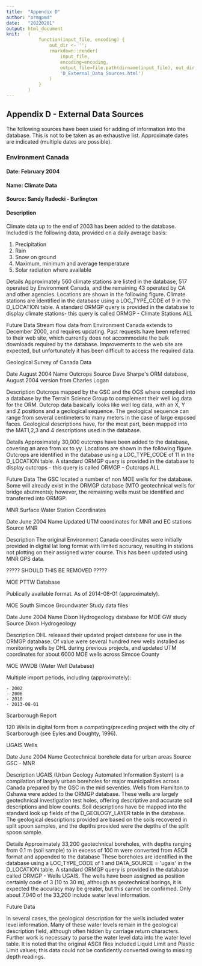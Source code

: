 ```yaml
---
title:  "Appendix D"
author: "ormgpmd"
date:   "20220201"
output: html_document
knit:   (
            function(input_file, encoding) {
                out_dir <- '';
                rmarkdown::render(
                    input_file,
                    encoding=encoding,
                    output_file=file.path(dirname(input_file), out_dir,
                    'D_External_Data_Sources.html')
                )
            }
        )
---
```


## Appendix D - External Data Sources

The following sources have been used for adding of information into the database.  This is not to be taken as an exhaustive list.  Approximate dates are indicated (multiple dates are possible).

### Environment Canada

#### Date: February 2004
#### Name: Climate Data
#### Source: Sandy Radecki - Burlington

#### Description 

Climate data up to the end of 2003 has been added to the database.  Included
is the following data, provided on a daily average basis:

1.	Precipitation
2.	Rain
3.	Snow on ground
4.	Maximum, minimum and average temperature
5.	Solar radiation where available

Details	Approximately 560 climate stations are listed in the database, 517 operated by Environment Canada, and the remaining 43 operated by CA and other agencies.  Locations are shown in the following figure.  Climate stations are identified in the database using a LOC_TYPE_CODE of 9 in the D_LOCATION table.  A standard ORMGP query is provided in the database to display climate stations- this query is called ORMGP - Climate Stations ALL

Future Data	Stream flow data from Environment Canada extends to December 2000, and requires updating.  Past requests have been referred to their web site, which currently does not accommodate the bulk downloads required by the database.  Improvements to the web site are expected, but unfortunately it has been difficult to access the required data.

Geological Survey of Canada Data

Date	August 2004
Name	Outcrops
Source	Dave Sharpe's ORM database, August 2004 version from Charles Logan

Description	Outcrops mapped by the GSC and the OGS where compiled into a database by the Terrain Science Group to complement their well log data for the ORM.  Outcrop data basically looks like well log data, with an X, Y and Z positions and a geological sequence.  The geological sequence can range from several centimeters to many meters in the case of large exposed faces.  Geological descriptions have, for the most part, been mapped into the MAT1,2,3 and 4 descriptions used in the database.

Details	Approximately 30,000 outcrops have been added to the database, covering an area from xx to yy.  Locations are shown in the following figure.  Outcrops are identified in the database using a LOC_TYPE_CODE of 11 in the D_LOCATION table.  A standard ORMGP query is provided in the database to display outcrops - this query is called ORMGP - Outcrops ALL


Future Data	The GSC located a number of non MOE wells for the database.  Some will already exist in the ORMGP database (MTO geotechnical wells for bridge abutments); however, the remaining wells must be identified and transferred into ORMGP.

MNR Surface Water Station Coordinates

Date	June 2004
Name	Updated UTM coordinates for MNR and EC stations
Source	MNR

Description	The original Environment Canada coordinates were initially provided in digital lat long format with limited accuracy, resulting in stations not plotting on their assigned water course.  This has been updated using MNR GPS data.

????? SHOULD THIS BE REMOVED ?????

MOE PTTW Database

Publically available format.  As of 2014-08-01 (approximately).

MOE South Simcoe Groundwater Study data files

Date	June 2004
Name	Dixon Hydrogeology database for MOE GW study
Source	Dixon Hydrogeology

Description	DHL released their updated project database for use in the ORMGP database.  Of value were several hundred new wells installed as monitoring wells by DHL during previous projects, and updated UTM coordinates for about 6000 MOE wells across Simcoe County

MOE WWDB (Water Well Database)

Multiple import periods, including (approximately):

    - 2002
    - 2006
    - 2010
    - 2013-08-01

Scarborough Report

120 Wells in digital form from a competing/preceding project with the city of Scarborough (see Eyles and Doughty, 1996).

UGAIS Wells

Date	June 2004
Name	Geotechnical borehole data for urban areas
Source	GSC - MNR

Description	UGAIS (Urban Geology Automated Information System) is a compilation of largely urban boreholes for major municipalities across Canada prepared by the GSC in the mid seventies.   Wells from Hamilton to Oshawa were added to the ORMGP database.  These wells are largely geotechnical investigation test holes, offering descriptive and accurate soil descriptions and blow counts.  Soil descriptions have be mapped into the standard look up fields of the D_GEOLOGY_LAYER table in the database.  The geological descriptions provided are based on the soils recovered in split spoon samples, and the depths provided were the depths of the split spoon sample.  

Details	Approximately 33,200 geotechnical boreholes, with depths ranging from 0.1 m (soil sample) to in excess of 100 m were converted from ASCII format and appended to the database  These boreholes are identified in the database using a LOC_TYPE_CODE of 1 and DATA_SOURCE = 'ugais' in the D_LOCATION table.  A standard ORMGP query is provided in the database called ORMGP - Wells UGAIS.  The wells have been assigned as position certainly code of 3 (10 to 30 m), although as geotechnical borings, it is expected the accuracy may be greater, but this cannot be confirmed.  Only about 7,040 of the 33,200 include water level information.

Future Data	

In several cases, the geological description for the wells included water level information.  Many of these water levels remain in the geological description field, although often hidden by carriage return characters.  Further work is necessary to parse the water level data into the water level table.   It is noted that the original ASCII files included Liquid Limit and Plastic Limit values; this data could not be confidently converted owing to missing depth readings.


